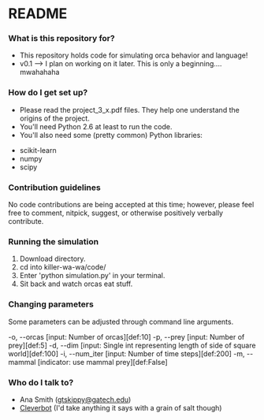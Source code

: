 # README #

### What is this repository for? ###

* This repository holds code for simulating orca behavior and language!
* v0.1 --> I plan on working on it later. This is only a beginning.... mwahahaha

### How do I get set up? ###

* Please read the project_3_x.pdf files. They help one understand the origins of the project. 
* You'll need Python 2.6 at least to run the code.
* You'll also need some (pretty common) Python libraries:
 - scikit-learn
 - numpy
 - scipy

### Contribution guidelines ###

No code contributions are being accepted at this time; however, please feel free to comment, nitpick, suggest, or otherwise positively verbally contribute.

### Running the simulation ###

1. Download directory.
2. cd into killer-wa-wa/code/
3. Enter 'python simulation.py' in your terminal.
4. Sit back and watch orcas eat stuff.

### Changing parameters ###

Some parameters can be adjusted through command line arguments.

-o, --orcas [input: Number of orcas][def:10]
-p, --prey [input: Number of prey][def:5]
-d, --dim [input: Single int representing length of side of square world][def:100]
-i, --num_iter [input: Number of time steps][def:200]
-m, --mammal [indicator: use mammal prey][def:False]

### Who do I talk to? ###

* Ana Smith (gtskippy@gatech.edu)
* [Cleverbot](http://www.cleverbot.com/) (I'd take anything it says with a grain of salt though)